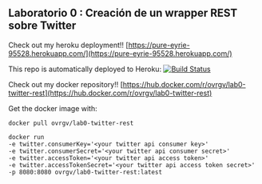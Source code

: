 ## Laboratorio 0 : Creación de un wrapper REST sobre Twitter

Check out my heroku deployment!! 
[https://pure-eyrie-95528.herokuapp.com/](https://pure-eyrie-95528.herokuapp.com/)

This repo is automatically deployed to Heroku:
[![Build Status](https://travis-ci.com/alexOarga/lab0-twitter-rest.svg?branch=master)](https://travis-ci.com/github/alexOarga/lab0-twitter-rest)

Check out my docker repository!! 
[https://hub.docker.com/r/ovrgv/lab0-twitter-rest](https://hub.docker.com/r/ovrgv/lab0-twitter-rest)


Get the docker image with:
```
docker pull ovrgv/lab0-twitter-rest

docker run 
-e twitter.consumerKey='<your twitter api consumer key>' 
-e twitter.consumerSecret='<your twitter api consumer secret>' 
-e twitter.accessToken='<your twitter api access token>' 
-e twitter.accessTokenSecret='<your twitter api access token secret>' 
-p 8080:8080 ovrgv/lab0-twitter-rest:latest
```



